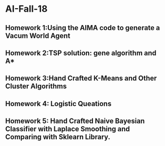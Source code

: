 # AI-Fall-18

## Homework 1:Using the AIMA code to generate a Vacum World Agent 

## Homework 2:TSP solution: gene algorithm and A*

## Homework 3:Hand Crafted K-Means and Other Cluster Algorithms

## Homework 4: Logistic Queations

## Homework 5: Hand Crafted Naive Bayesian Classifier with Laplace Smoothing and Comparing with Sklearn Library.
